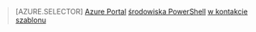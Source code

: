 > [AZURE.SELECTOR]
[Azure Portal](../articles/load-balancer/load-balancer-get-started-ilb-arm-portal.md)
[środowiska PowerShell](../articles/load-balancer/load-balancer-get-started-ilb-arm-ps.md)
[w kontakcie](../articles/load-balancer/load-balancer-get-started-ilb-arm-cli.md)
[szablonu](../articles/load-balancer/load-balancer-get-started-ilb-arm-template.md)
